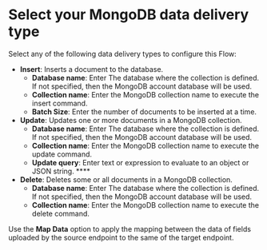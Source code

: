 # Select your MongoDB data delivery type

Select any of the following data delivery types to configure this Flow:

* **Insert**: Inserts a document to the database.&#x20;
  * **Database name**: Enter The database where the collection is defined. If not specified, then the MongoDB account database will be used.
  * **Collection name**: Enter the MongoDB collection name to execute the insert command.&#x20;
  * **Batch Size**: Enter the number of documents to be inserted at a time.
* **Update**: Updates one or more documents in a MongoDB collection.&#x20;
  * **Database name**: Enter The database where the collection is defined. If not specified, then the MongoDB account database will be used.
  * **Collection name**: Enter the MongoDB collection name to execute the update command.&#x20;
  * **Update query**: Enter text or expression to evaluate to an object or JSON string. ****&#x20;
* **Delete**: Deletes some or all documents in a MongoDB collection.
  * **Database name**: Enter The database where the collection is defined. If not specified, then the MongoDB account database will be used.
  * **Collection name**: Enter the MongoDB collection name to execute the delete command.&#x20;

Use the **Map Data** option to apply the mapping between the data of fields uploaded by the source endpoint to the same of the target endpoint.
